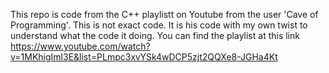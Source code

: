  This repo is code from the C++ playlistt on Youtube from the user 'Cave of Programming'. This is not exact code. It is his code with my own twist to understand what the code it doing. You can find the playlist at this link https://www.youtube.com/watch?v=1MKhigIml3E&list=PLmpc3xvYSk4wDCP5zjt2QQXe8-JGHa4Kt

